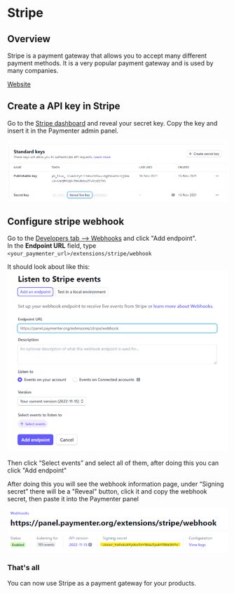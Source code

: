 # Stripe

## Overview

Stripe is a payment gateway that allows you to accept many different payment methods. It is a very popular payment gateway and is used by many companies.

[Website](https://stripe.com)

## Create a API key in Stripe

Go to the [Stripe dashboard](https://dashboard.stripe.com/apikeys) and reveal your secret key. Copy the key and insert it in the Paymenter admin panel.

![image](/assets/images/extensions/stripe/stripe.png)

## Configure stripe webhook

Go to the [Developers tab –> Webhooks](https://dashboard.stripe.com/test/webhooks) and click "Add endpoint". \
In the **Endpoint URL** field, type `<your_paymenter_url>/extensions/stripe/webhook`

It should look about like this:
![image](/assets/images/extensions/stripe/2.png)

Then click “Select events” and select all of them, after doing this you can click "Add endpoint"

After doing this you will see the webhook information page, under “Signing secret” there will be a "Reveal" button, click it and copy the webhook secret, then paste it into the Paymenter panel

![image](/assets/images/extensions/stripe/3.png)

### That's all

You can now use Stripe as a payment gateway for your products.
